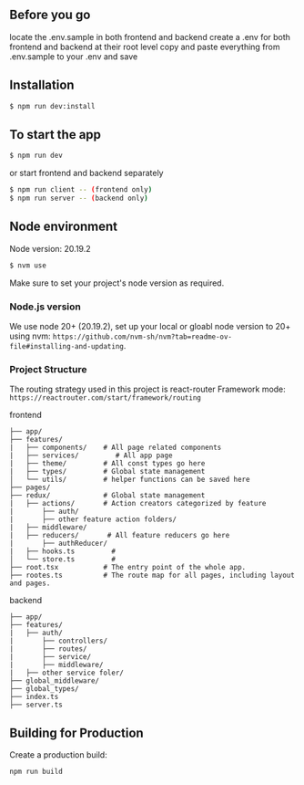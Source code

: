 ## Before you go
locate the .env.sample in both frontend and backend
create a .env for both frontend and backend at their root level
copy and paste everything from .env.sample to your .env and save 

## Installation
```bash
$ npm run dev:install
```

## To start the app
```bash for both frontend and backend in one go
$ npm run dev 
```

or start frontend and backend separately

```bash
$ npm run client -- (frontend only)
$ npm run server -- (backend only)
```

## Node environment
Node version: 20.19.2
```bash
$ nvm use
```
Make sure to set your project's node version as required.

### Node.js version

We use node 20+ (20.19.2), set up your local or gloabl node version to 20+ using nvm: 
`https://github.com/nvm-sh/nvm?tab=readme-ov-file#installing-and-updating`.

### Project Structure

The routing strategy used in this project is react-router Framework mode:
`https://reactrouter.com/start/framework/routing`

frontend
```
├── app/
├── features/
|   ├── components/    # All page related components
|   ├── services/         # All app page
|   ├── theme/         # All const types go here
|   ├── types/         # Global state management
│   └── utils/         # helper functions can be saved here
├── pages/  
├── redux/             # Global state management
|   ├── actions/       # Action creators categorized by feature
|       ├── auth/      
|       ├── other feature action folders/
|   ├── middleware/     
|   ├── reducers/       # All feature reducers go here
|       ├── authReducer/
|   ├── hooks.ts         # 
│   └── store.ts         # 
├── root.tsx           # The entry point of the whole app.
├── rootes.ts          # The route map for all pages, including layout and pages.
```

backend
```
├── app/
├── features/
|   ├── auth/ 
|       ├── controllers/
|       ├── routes/
|       ├── service/
|       ├── middleware/
|   ├── other service foler/     
├── global_middleware/  
├── global_types/
├── index.ts
├── server.ts
```

## Building for Production

Create a production build:

```bash
npm run build
```